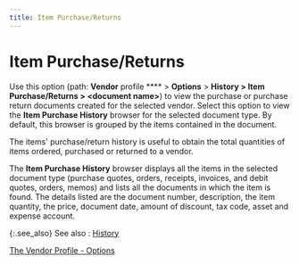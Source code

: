 ```yaml
---
title: Item Purchase/Returns
---
```


# Item Purchase/Returns


Use this option (path: **Vendor** profile **** > **Options**  > **History &gt; Item Purchase/Returns 
 &gt; &lt;document name&gt;**) to view the purchase or purchase return  documents created for the selected vendor. Select this option to view  the **Item Purchase History** browser  for the selected document type. By default, this browser is grouped by  the items contained in the document.


The items' purchase/return history is useful to obtain the total quantities  of items ordered, purchased or returned to a vendor.


The **Item Purchase History** browser  displays all the items in the selected document type (purchase quotes,  orders, receipts, invoices, and debit quotes, orders, memos) and lists  all the documents in which the item is found. The details listed are the  document number, description, the item quantity, the price, document date,  amount of discount, tax code, asset and expense account.


{:.see_also}
See also
: [History]({{site.mv_baseurl}}/profile-options/info/history/history_vendor_profile_options.html)


[The  Vendor Profile - Options]({{site.mv_baseurl}}/profile-options/the_vendor_profile_-_options.html)
